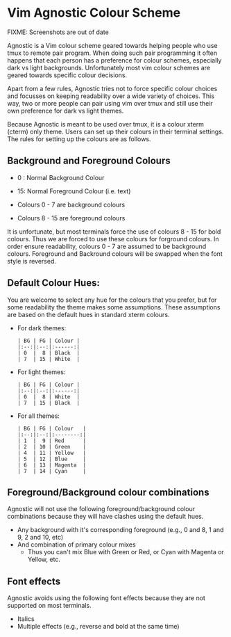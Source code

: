 # Vim Agnostic Colour Scheme

FIXME: Screenshots are out of date

Agnostic is a Vim colour scheme geared towards helping people who
use tmux to remote pair program.  When doing such pair programming
it often happens that each person has a preference for colour
schemes, especially dark vs light backgrounds.  Unfortunately
most vim colour schemes are geared towards specific colour
decisions.

Apart from a few rules, Agnostic tries not to force specific
colour choices and focusses on keeping readability over
a wide variety of choices.  This way, two or more people
can pair using vim over tmux and still use their own
preference for dark vs light themes.

Because Agnostic is meant to be used over tmux, it is a
colour xterm (cterm) only theme.  Users can set up their
colours in their terminal settings.  The rules for setting
up the colours are as follows.

## Background and Foreground Colours
   * 0 :  Normal Background Colour
   * 15:  Normal Foreground Colour (i.e. text)

   * Colours 0 - 7  are background colours
   * Colours 8 - 15 are foreground colours

It is unfortunate, but most terminals force the use
of colours 8 - 15 for bold colours.  Thus we are forced
to use these colours for forground colours.  In order
ensure readability, colours 0 - 7 are assumed to be
background colours.  Foreground and Backround colours
will be swapped when the font style is reversed.

## Default Colour Hues:
You are welcome to select any hue for the colours that
you prefer, but for some readability the theme makes
some assumptions.  These assumptions are based on the
default hues in standard xterm colours.

  * For dark themes:
    ```
    | BG | FG | Colour |
    |:--:|:--:|:------:|
    | 0  |  8 | Black  |
    | 7  | 15 | White  |
    ```
  * For light themes:
    ```
    | BG | FG | Colour |
    |:--:|:--:|:------:|
    | 0  |  8 | White  |
    | 7  | 15 | Black  |
    ```

  * For all themes:
    ```
    | BG | FG | Colour   |
    |:--:|:--:|:--------:|
    | 1  |  9 | Red      |
    | 2  | 10 | Green    |
    | 4  | 11 | Yellow   |
    | 5  | 12 | Blue     |
    | 6  | 13 | Magenta  |
    | 7  | 14 | Cyan     |
    ```

## Foreground/Background colour combinations
Agnostic will not use the following foreground/background
colour combinations because they will have clashes
using the default hues.

  * Any background with it's corresponding foreground
    (e.g., 0 and 8, 1 and 9, 2 and 10, etc)
  * And combination of primary colour mixes
    - Thus you can't mix Blue with Green or Red,
      or Cyan with Magenta or Yellow, etc.

## Font effects
Agnostic avoids using the following font effects because
they are not supported on most terminals.

  * Italics
  * Multiple effects (e.g., reverse and bold at the same time)


